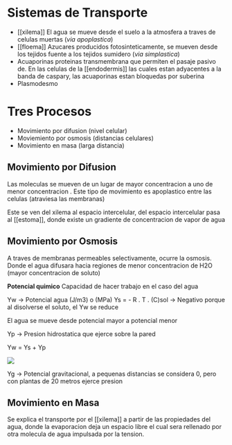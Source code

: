 # Sistemas de Transporte

- [[xilema]]
  El agua se mueve desde el suelo a la atmosfera a traves de celulas muertas (*via apoplastica*)
- [[floema]]
  Azucares producidos fotosinteticamente, se mueven desde los tejidos fuente a los tejidos sumidero (*via simplastica*)
- Acuaporinas
  proteinas transmembrana que permiten el pasaje pasivo de.
  En las celulas de la [[endodermis]] las cuales estan adyacentes a la banda de caspary, las acuaporinas estan bloquedas por suberina
- Plasmodesmo

# Tres Procesos

- Movimiento por difusion (nivel celular)
- Moviemiento por osmosis (distancias celulares)
- Movimiento en masa (larga distancia)

## Movimiento por Difusion

Las moleculas se mueven de un lugar de mayor concentracion a uno de menor concentracion .
Este tipo de movimiento es apoplastico entre las celulas (atraviesa las membranas)

Este se ven del xilema al espacio intercelular, del espacio intercelular pasa al [[estoma]], donde existe un gradiente de concentracion de vapor de agua

## Movimiento por Osmosis

A traves de membranas permeables selectivamente, ocurre la osmosis. Donde el agua difusara hacia regiones de menor concentracion de H2O (mayor concentracion de soluto)

**Potencial quimico**
Capacidad de hacer trabajo en el caso del agua

Yw → Potencial agua (J/m3) o (MPa)
Ys = - R . T . (C)sol → Negativo porque al disolverse el soluto, el Yw se reduce

El agua se mueve desde potencial mayor a potencial menor

Yp → Presion hidrostatica que ejerce sobre la pared

Yw = Ys + Yp

![](https://i.imgur.com/nR7KKYV.png)

Yg → Potencial gravitacional, a pequenas distancias se considera 0, pero con plantas de 20 metros ejerce presion

## Movimiento en Masa

Se explica el transporte por el [[xilema]] a partir de las propiedades del agua, donde la evaporacion deja un espacio libre el cual sera rellenado por otra molecula de agua impulsada por la tension. 
